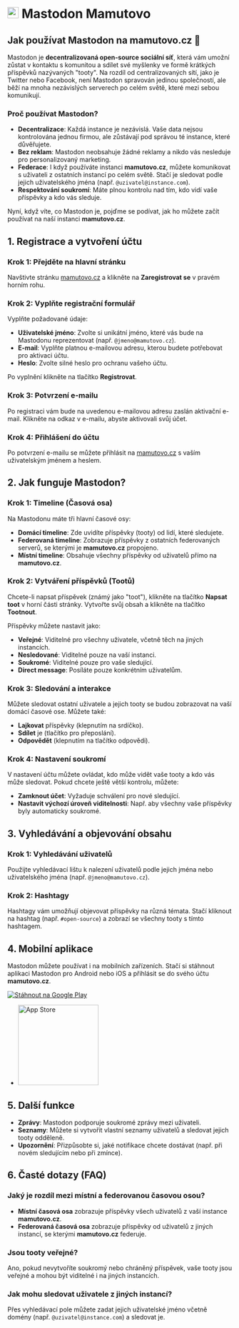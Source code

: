 # <img src="/img/mastodon-logo.png" width="25px"> Mastodon Mamutovo

## Jak používat Mastodon na mamutovo.cz 🐘

Mastodon je **decentralizovaná open-source sociální síť**, která vám umožní zůstat v kontaktu s komunitou a sdílet své myšlenky ve formě krátkých příspěvků nazývaných "tooty". Na rozdíl od centralizovaných sítí, jako je Twitter nebo Facebook, není Mastodon spravován jedinou společností, ale běží na mnoha nezávislých serverech po celém světě, které mezi sebou komunikují.

### Proč používat Mastodon? 

- **Decentralizace**: Každá instance je nezávislá. Vaše data nejsou kontrolována jednou firmou, ale zůstávají pod správou té instance, které důvěřujete.
- **Bez reklam**: Mastodon neobsahuje žádné reklamy a nikdo vás nesleduje pro personalizovaný marketing.
- **Federace**: I když používáte instanci **mamutovo.cz**, můžete komunikovat s uživateli z ostatních instancí po celém světě. Stačí je sledovat podle jejich uživatelského jména (např. `@uzivatel@instance.com`).
- **Respektování soukromí**: Máte plnou kontrolu nad tím, kdo vidí vaše příspěvky a kdo vás sleduje.

Nyní, když víte, co Mastodon je, pojďme se podívat, jak ho můžete začít používat na naší instanci **mamutovo.cz**.

## 1. Registrace a vytvoření účtu

### Krok 1: Přejděte na hlavní stránku
Navštivte stránku [mamutovo.cz](https://mamutovo.cz) a klikněte na **Zaregistrovat se** v pravém horním rohu.

### Krok 2: Vyplňte registrační formulář
Vyplňte požadované údaje:
- **Uživatelské jméno**: Zvolte si unikátní jméno, které vás bude na Mastodonu reprezentovat (např. `@jmeno@mamutovo.cz`).
- **E-mail**: Vyplňte platnou e-mailovou adresu, kterou budete potřebovat pro aktivaci účtu.
- **Heslo**: Zvolte silné heslo pro ochranu vašeho účtu.

Po vyplnění klikněte na tlačítko **Registrovat**.

### Krok 3: Potvrzení e-mailu
Po registraci vám bude na uvedenou e-mailovou adresu zaslán aktivační e-mail. Klikněte na odkaz v e-mailu, abyste aktivovali svůj účet.

### Krok 4: Přihlášení do účtu
Po potvrzení e-mailu se můžete přihlásit na [mamutovo.cz](https://mamutovo.cz) s vaším uživatelským jménem a heslem.

## 2. Jak funguje Mastodon?

### Krok 1: Timeline (Časová osa)
Na Mastodonu máte tři hlavní časové osy:
- **Domácí timeline**: Zde uvidíte příspěvky (tooty) od lidí, které sledujete.
- **Federovaná timeline**: Zobrazuje příspěvky z ostatních federovaných serverů, se kterými je **mamutovo.cz** propojeno.
- **Místní timeline**: Obsahuje všechny příspěvky od uživatelů přímo na **mamutovo.cz**.

### Krok 2: Vytváření příspěvků (Tootů)
Chcete-li napsat příspěvek (známý jako "toot"), klikněte na tlačítko **Napsat toot** v horní části stránky. Vytvořte svůj obsah a klikněte na tlačítko **Tootnout**.

Příspěvky můžete nastavit jako:
- **Veřejné**: Viditelné pro všechny uživatele, včetně těch na jiných instancích.
- **Nesledované**: Viditelné pouze na vaší instanci.
- **Soukromé**: Viditelné pouze pro vaše sledující.
- **Direct message**: Posíláte pouze konkrétním uživatelům.

### Krok 3: Sledování a interakce
Můžete sledovat ostatní uživatele a jejich tooty se budou zobrazovat na vaší domácí časové ose. Můžete také:
- **Lajkovat** příspěvky (klepnutím na srdíčko).
- **Sdílet** je (tlačítko pro přeposlání).
- **Odpovědět** (klepnutím na tlačítko odpovědi).

### Krok 4: Nastavení soukromí
V nastavení účtu můžete ovládat, kdo může vidět vaše tooty a kdo vás může sledovat. Pokud chcete ještě větší kontrolu, můžete:
- **Zamknout účet**: Vyžaduje schválení pro nové sledující.
- **Nastavit výchozí úroveň viditelnosti**: Např. aby všechny vaše příspěvky byly automaticky soukromé.

## 3. Vyhledávání a objevování obsahu

### Krok 1: Vyhledávání uživatelů
Použijte vyhledávací lištu k nalezení uživatelů podle jejich jména nebo uživatelského jména (např. `@jmeno@mamutovo.cz`).

### Krok 2: Hashtagy
Hashtagy vám umožňují objevovat příspěvky na různá témata. Stačí kliknout na hashtag (např. `#open-source`) a zobrazí se všechny tooty s tímto hashtagem.

## 4. Mobilní aplikace

Mastodon můžete používat i na mobilních zařízeních. Stačí si stáhnout aplikaci Mastodon pro Android nebo iOS a přihlásit se do svého účtu **mamutovo.cz**.

[![Stáhnout na Google Play](https://upload.wikimedia.org/wikipedia/commons/7/78/Google_Play_Store_badge_EN.svg)](https://play.google.com/store/apps/details?id=org.joinmastodon.android)


- <a href="https://apps.apple.com/us/app/mastodon/id1571998974"><img src="https://developer.apple.com/app-store/marketing/guidelines/images/badge-example-preferred_2x.png" alt="App Store" width="180"/></a>

## 5. Další funkce

- **Zprávy**: Mastodon podporuje soukromé zprávy mezi uživateli.
- **Seznamy**: Můžete si vytvořit vlastní seznamy uživatelů a sledovat jejich tooty odděleně.
- **Upozornění**: Přizpůsobte si, jaké notifikace chcete dostávat (např. při novém sledujícím nebo při zmínce).

## 6. Časté dotazy (FAQ)

### Jaký je rozdíl mezi místní a federovanou časovou osou?
- **Místní časová osa** zobrazuje příspěvky všech uživatelů z vaší instance **mamutovo.cz**.
- **Federovaná časová osa** zobrazuje příspěvky od uživatelů z jiných instancí, se kterými **mamutovo.cz** federuje.

### Jsou tooty veřejné?
Ano, pokud nevytvoříte soukromý nebo chráněný příspěvek, vaše tooty jsou veřejné a mohou být viditelné i na jiných instancích.

### Jak mohu sledovat uživatele z jiných instancí?
Přes vyhledávací pole můžete zadat jejich uživatelské jméno včetně domény (např. `@uzivatel@instance.com`) a sledovat je.
